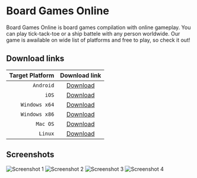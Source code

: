 # Board Games Online

 Board Games Online is board games compilation with online gameplay. You can play tick-tack-toe or a ship battele with any person worldwide. Our game is awailable on wide list of platforms and free to play, so check it out!
 
 ## Download links
 
 | __Target Platform__ | __Download link__                                                                            |
 | ------------------: |:--------------------------------------------------------------------------------------------:|
 | `Android`           | [Download](https://drive.google.com/uc?export=download&id=1gzb3VHKtK_4d9Wv1nv20WRzjz1p5gn8U) |
 | `iOS`               | [Download](https://drive.google.com/uc?export=download&id=1fL3lgZE5KEdBqYVUvFAMpLaEuiRozkCO) |
 | `Windows x64`       | [Download](https://drive.google.com/uc?export=download&id=1hKhSDizL2C__rOvIomDgTAQkB9LjjNCn) |
 | `Windows x86`       | [Download](https://drive.google.com/uc?export=download&id=1k7cMU8aHPi8Ese3W-5pL-Vq9WQqNVSLv) |
 | `Mac OS`            | [Download](https://drive.google.com/uc?export=download&id=1S0Xsoh0lcOrBBnVGV0_b5Peu7Skozs_c) |
 | `Linux`             | [Download](https://drive.google.com/uc?export=download&id=19wk5X01q52JYpmwBOxXDLP3lPP-swaH1) |
 
 ## Screenshots
 
 ![Screenshot 1](https://user-images.githubusercontent.com/55813967/169654182-57a213c2-37ca-4d62-96af-c71ca816ee30.png "Screenshot 1")
 ![Screenshot 2](https://user-images.githubusercontent.com/55813967/169654219-f6e1ff3e-a37a-4034-8a46-8eccc63b32cb.png "Screenshot 2")
 ![Screenshot 3](https://user-images.githubusercontent.com/55813967/169654261-8921752c-05d7-48ce-abbe-0b00344898b3.png "Screenshot 3")
 ![Screenshot 4](https://user-images.githubusercontent.com/55813967/169654293-16928192-741b-452a-828a-3fdda721425b.png "Screenshot 4")
 

